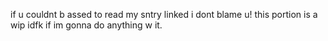 if u couldnt b assed to read my sntry linked i dont blame u! 
this portion is a wip idfk if im gonna do anything w it.

